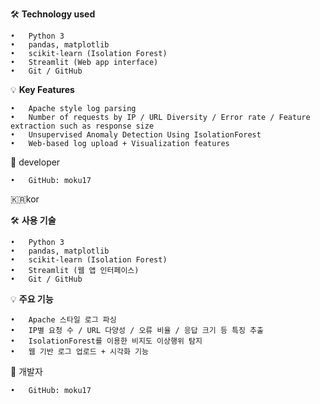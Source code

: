 🛠 **Technology used**

	•	Python 3
	•	pandas, matplotlib
	•	scikit-learn (Isolation Forest)
	•	Streamlit (Web app interface)
	•	Git / GitHub


💡 **Key Features**

	•	Apache style log parsing
	•	Number of requests by IP / URL Diversity / Error rate / Feature extraction such as response size
	•	Unsupervised Anomaly Detection Using IsolationForest
	•	Web-based log upload + Visualization features




👤 developer

	•	GitHub: moku17



🇰🇷kor

🛠 **사용 기술**

	•	Python 3
	•	pandas, matplotlib
	•	scikit-learn (Isolation Forest)
	•	Streamlit (웹 앱 인터페이스)
	•	Git / GitHub


💡 **주요 기능**

	•	Apache 스타일 로그 파싱
	•	IP별 요청 수 / URL 다양성 / 오류 비율 / 응답 크기 등 특징 추출
	•	IsolationForest를 이용한 비지도 이상행위 탐지
	•	웹 기반 로그 업로드 + 시각화 기능




👤 개발자

	•	GitHub: moku17
